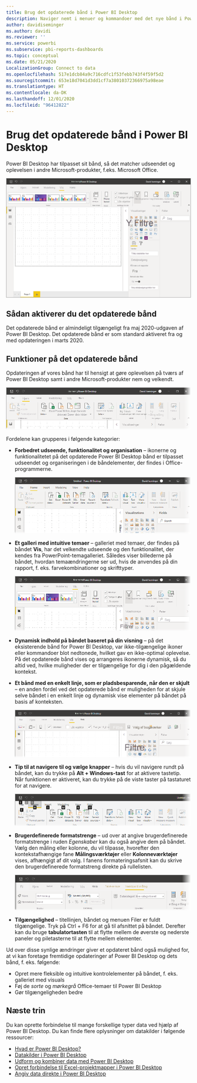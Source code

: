 ```yaml
---
title: Brug det opdaterede bånd i Power BI Desktop
description: Naviger nemt i menuer og kommandoer med det nye bånd i Power BI Desktop
author: davidiseminger
ms.author: davidi
ms.reviewer: ''
ms.service: powerbi
ms.subservice: pbi-reports-dashboards
ms.topic: conceptual
ms.date: 05/21/2020
LocalizationGroup: Connect to data
ms.openlocfilehash: 517e1dcb84a9c716cdfc1f53febb743f4f59f5d2
ms.sourcegitcommit: 653e18d7041d3dd1cf7a38010372366975a98eae
ms.translationtype: HT
ms.contentlocale: da-DK
ms.lasthandoff: 12/01/2020
ms.locfileid: "96412822"
---
```

# <a name="use-the-updated-ribbon-in-power-bi-desktop"></a>Brug det opdaterede bånd i Power BI Desktop

Power BI Desktop har tilpasset sit bånd, så det matcher udseendet og oplevelsen i andre Microsoft-produkter, f.eks. Microsoft Office.

![Nyt bånd i Power BI Desktop](media/desktop-ribbon/desktop-ribbon-02.png)

## <a name="how-to-enable-the-updated-ribbon"></a>Sådan aktiverer du det opdaterede bånd

Det opdaterede bånd er almindeligt tilgængeligt fra maj 2020-udgaven af Power BI Desktop. Det opdaterede bånd er som standard aktiveret fra og med opdateringen i marts 2020. 

## <a name="features-of-the-updated-ribbon"></a>Funktioner på det opdaterede bånd

Opdateringen af vores bånd har til hensigt at gøre oplevelsen på tværs af Power BI Desktop samt i andre Microsoft-produkter nem og velkendt. 

![Skærmbillede, der viser et nærbillede af Power BI Desktop-båndet.](media/desktop-ribbon/desktop-ribbon-03.png)

Fordelene kan grupperes i følgende kategorier:

* **Forbedret udseende, funktionalitet og organisation** – ikonerne og funktionalitetet på det opdaterede Power BI Desktop bånd er tilpasset udseendet og organiseringen i de båndelementer, der findes i Office-programmerne.

    ![Forbedret udseende og funktionalitet](media/desktop-ribbon/desktop-ribbon-04.png)

* **Et galleri med intuitive temaer** – galleriet med temaer, der findes på båndet **Vis**, har det velkendte udseende og den funktionalitet, der kendes fra PowerPoint-temagalleriet. Således viser billederne på båndet, hvordan temaændringerne ser ud, hvis de anvendes på din rapport, f. eks. farvekombinationer og skrifttyper. 

    ![Bedre temaer](media/desktop-ribbon/desktop-ribbon-05.png)

* **Dynamisk indhold på båndet baseret på din visning** – på det eksisterende bånd for Power BI Desktop, var ikke-tilgængelige ikoner eller kommandoer blot nedtonede, hvilket gav en ikke-optimal oplevelse. På det opdaterede bånd vises og arrangeres ikonerne dynamisk, så du altid ved, hvilke muligheder der er tilgængelige for dig i den pågældende kontekst.

* **Et bånd med en enkelt linje, som er pladsbesparende, når den er skjult** – en anden fordel ved det opdaterede bånd er muligheden for at skjule selve båndet i en enkelt linje og dynamisk vise elementer på båndet på basis af konteksten. 

    ![Skjult bånd](media/desktop-ribbon/desktop-ribbon-06.png)

* **Tip til at navigere til og vælge knapper** – hvis du vil navigere rundt på båndet, kan du trykke på **Alt + Windows-tast** for at aktivere tastetip. Når funktionen er aktiveret, kan du trykke på de viste taster på tastaturet for at navigere.

    ![Tastetip](media/desktop-ribbon/desktop-ribbon-07.png)

* **Brugerdefinerede formatstrenge** – ud over at angive brugerdefinerede formatstrenge i ruden *Egenskaber* kan du også angive dem på båndet. Vælg den måling eller kolonne, du vil tilpasse, hvorefter den kontekstafhængige fane **Målingsværktøjer** eller **Kolonneværktøjer** vises, afhængigt af dit valg. I fanens formateringsafsnit kan du skrive den brugerdefinerede formatstreng direkte på rullelisten.

    ![Brugerdefinerede formatstrenge](media/desktop-ribbon/desktop-ribbon-08.png)

* **Tilgængelighed** – titellinjen, båndet og menuen Filer er fuldt tilgængelige. Tryk på Ctrl + F6 for at gå til afsnittet på båndet. Derefter kan du bruge **tabulatortasten** til at flytte mellem de øverste og nederste paneler og piletasterne til at flytte mellem elementer.


Ud over disse synlige ændringer giver et opdateret bånd også mulighed for, at vi kan foretage fremtidige opdateringer af Power BI Desktop og dets bånd, f. eks. følgende:

* Opret mere fleksible og intuitive kontrolelementer på båndet, f. eks. galleriet med visuals
* Føj de *sorte* og *mørkegrå* Office-temaer til Power BI Desktop
* Gør tilgængeligheden bedre


## <a name="next-steps"></a>Næste trin
Du kan oprette forbindelse til mange forskellige typer data ved hjælp af Power BI Desktop. Du kan finde flere oplysninger om datakilder i følgende ressourcer:

* [Hvad er Power BI Desktop?](../fundamentals/desktop-what-is-desktop.md)
* [Datakilder i Power BI Desktop](../connect-data/desktop-data-sources.md)
* [Udform og kombiner data med Power BI Desktop](../connect-data/desktop-shape-and-combine-data.md)
* [Opret forbindelse til Excel-projektmapper i Power BI Desktop](../connect-data/desktop-connect-excel.md)   
* [Angiv data direkte i Power BI Desktop](../connect-data/desktop-enter-data-directly-into-desktop.md)   
